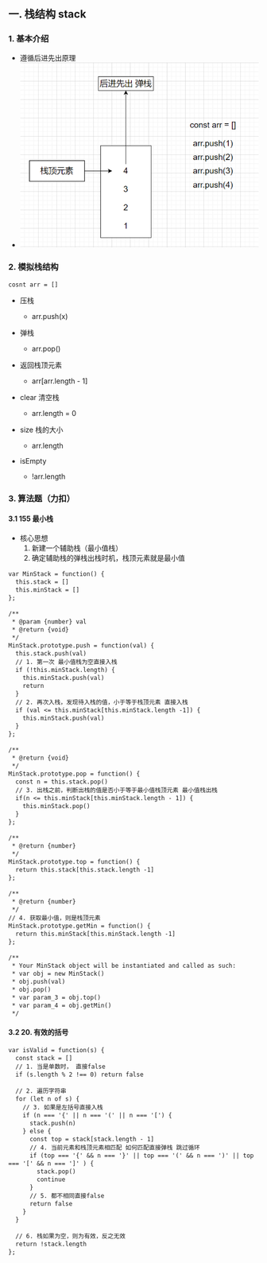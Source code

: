 ## 一. 栈结构 stack

### 1. 基本介绍

- 遵循后进先出原理
- ![1669441950875](image/1.数据结构与算法/1669441950875.png)

### 2. 模拟栈结构

```
cosnt arr = []
```

- 压栈

  - arr.push(x)
- 弹栈

  - arr.pop()
- 返回栈顶元素

  - arr[arr.length - 1]
- clear 清空栈

  - arr.length = 0
- size 栈的大小

  - arr.length
- isEmpty

  - !arr.length

### 3. 算法题（力扣）

#### 3.1 155 最小栈

* 核心思想
  1. 新建一个辅助栈（最小值栈）
  2. 确定辅助栈的弹栈出栈时机，栈顶元素就是最小值

```
var MinStack = function() {
  this.stack = []
  this.minStack = []
};

/**
 * @param {number} val
 * @return {void}
 */
MinStack.prototype.push = function(val) {
  this.stack.push(val)
  // 1. 第一次 最小值栈为空直接入栈
  if (!this.minStack.length) {
    this.minStack.push(val)
    return
  }
  // 2. 再次入栈，发现待入栈的值，小于等于栈顶元素 直接入栈
  if (val <= this.minStack[this.minStack.length -1]) {
    this.minStack.push(val)
  }
};

/**
 * @return {void}
 */
MinStack.prototype.pop = function() {
  const n = this.stack.pop()
  // 3. 出栈之前，判断出栈的值是否小于等于最小值栈顶元素 最小值栈出栈
  if(n <= this.minStack[this.minStack.length - 1]) {
    this.minStack.pop()
  }
};

/**
 * @return {number}
 */
MinStack.prototype.top = function() {
  return this.stack[this.stack.length -1]
};

/**
 * @return {number}
 */
// 4. 获取最小值，则是栈顶元素
MinStack.prototype.getMin = function() {
  return this.minStack[this.minStack.length -1]
};

/**
 * Your MinStack object will be instantiated and called as such:
 * var obj = new MinStack()
 * obj.push(val)
 * obj.pop()
 * var param_3 = obj.top()
 * var param_4 = obj.getMin()
 */
```

#### 3.2 20. 有效的括号

```
var isValid = function(s) {
  const stack = []
  // 1. 当是单数时， 直接false
  if (s.length % 2 !== 0) return false
  
  // 2. 遍历字符串 
  for (let n of s) {
    // 3. 如果是左括号直接入栈
    if (n === '{' || n === '(' || n === '[') {
      stack.push(n)
    } else {
      const top = stack[stack.length - 1]
      // 4. 当前元素和栈顶元素相匹配 如何匹配直接弹栈 跳过循环
      if (top === '{' && n === '}' || top === '(' && n === ')' || top === '[' && n === ']' ) {
        stack.pop()
        continue
      }
      // 5. 都不相同直接false
      return false
    }
  }
  
  // 6. 栈如果为空，则为有效，反之无效
  return !stack.length
};
```
